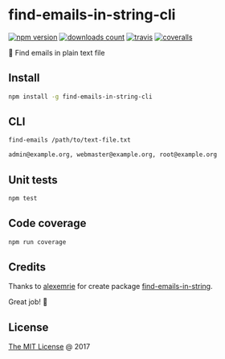 # find-emails-in-string-cli

[![npm version](https://badge.fury.io/js/find-emails-in-string-cli.svg)](https://badge.fury.io/js/find-emails-in-string-cli)
[![downloads count](https://img.shields.io/npm/dt/find-emails-in-string-cli.svg)](https://www.npmjs.com/~piecioshka)
[![travis](https://img.shields.io/travis/piecioshka/find-emails-in-string-cli.svg)](https://travis-ci.org/piecioshka/find-emails-in-string-cli)
[![coveralls](https://coveralls.io/repos/github/piecioshka/find-emails-in-string-cli/badge.svg?branch=master)](https://coveralls.io/github/piecioshka/find-emails-in-string-cli?branch=master)

:hammer: Find emails in plain text file

## Install

```bash
npm install -g find-emails-in-string-cli
```

## CLI

```bash
find-emails /path/to/text-file.txt

admin@example.org, webmaster@example.org, root@example.org
```

## Unit tests

```bash
npm test
```

## Code coverage

```bash
npm run coverage
```

## Credits

Thanks to [alexemrie](https://github.com/alexemrie) for create package
[find-emails-in-string](https://github.com/alexemrie/find-emails-in-string).

Great job! 🌟

## License

[The MIT License](http://piecioshka.mit-license.org) @ 2017
